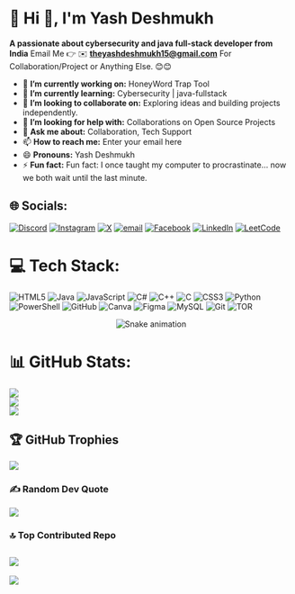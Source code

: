 # 💫 Hi 👋, I'm Yash Deshmukh
**A passionate about cybersecurity and java full-stack developer from India**
Email Me 👉 ✉️ **theyashdeshmukh15@gmail.com** For Collaboration/Project or Anything Else. 😊😊

- 🔭 **I’m currently working on:** HoneyWord Trap Tool
- 🌱 **I’m currently learning:** Cybersecurity | java-fullstack
- 👯 **I’m looking to collaborate on:** Exploring ideas and building projects independently.
- 🤔 **I’m looking for help with:** Collaborations on Open Source Projects
- 💬 **Ask me about:** Collaboration, Tech Support
- 📫 **How to reach me:** Enter your email here
- 😄 **Pronouns:** Yash Deshmukh
- ⚡ **Fun fact:** Fun fact: I once taught my computer to procrastinate… now we both wait until the last minute.

## 🌐 Socials:

[![Discord](https://img.shields.io/badge/Discord-%237289DA.svg?logo=discord&logoColor=white)](https://discord.gg/https://discord.gg/6KesurZx)  [![Instagram](https://img.shields.io/badge/Instagram-%23E4405F.svg?logo=Instagram&logoColor=white)](https://instagram.com/yash_deshmukh_x) [![X](https://img.shields.io/badge/X-black.svg?logo=X&logoColor=white)](https://x.com/@YASHDESHMUKH158) [![email](https://img.shields.io/badge/Email-D14836?logo=gmail&logoColor=white)](mailto:theyashdeshmukh15@gmail.com) [![Facebook](https://img.shields.io/badge/Facebook-%231877F2.svg?logo=Facebook&logoColor=white)](https://www.facebook.com/share/19NG365NDd/) [![LinkedIn](https://img.shields.io/badge/-LinkedIn-0077B5?style=flat-square&logo=linkedin&logoColor=white)](https://linkedin.com/in/yash-deshmukh-b9447b386) [![LeetCode](https://leetcode-badge-sage.vercel.app/badge/yash_dalvee?theme=dark)](https://leetcode.com/yash_dalvee/)

# 💻 Tech Stack:

![HTML5](https://img.shields.io/badge/html5-%23E34F26.svg?style=for-the-badge&logo=html5&logoColor=white) ![Java](https://img.shields.io/badge/java-%23ED8B00.svg?style=for-the-badge&logo=openjdk&logoColor=white) ![JavaScript](https://img.shields.io/badge/javascript-%23323330.svg?style=for-the-badge&logo=javascript&logoColor=%23F7DF1E) ![C#](https://img.shields.io/badge/c%23-%23239120.svg?style=for-the-badge&logo=csharp&logoColor=white) ![C++](https://img.shields.io/badge/c++-%2300599C.svg?style=for-the-badge&logo=c%2B%2B&logoColor=white) ![C](https://img.shields.io/badge/c-%2300599C.svg?style=for-the-badge&logo=c&logoColor=white) ![CSS3](https://img.shields.io/badge/css3-%231572B6.svg?style=for-the-badge&logo=css3&logoColor=white) ![Python](https://img.shields.io/badge/python-3670A0?style=for-the-badge&logo=python&logoColor=ffdd54) ![PowerShell](https://img.shields.io/badge/PowerShell-%235391FE.svg?style=for-the-badge&logo=powershell&logoColor=white) ![GitHub](https://img.shields.io/badge/github-%23121011.svg?style=for-the-badge&logo=github&logoColor=white) ![Canva](https://img.shields.io/badge/Canva-%2300C4CC.svg?style=for-the-badge&logo=Canva&logoColor=white) ![Figma](https://img.shields.io/badge/figma-%23F24E1E.svg?style=for-the-badge&logo=figma&logoColor=white) ![MySQL](https://img.shields.io/badge/mysql-4479A1.svg?style=for-the-badge&logo=mysql&logoColor=white) ![Git](https://img.shields.io/badge/git-%23F05033.svg?style=for-the-badge&logo=git&logoColor=white) ![TOR](https://img.shields.io/badge/tor-%237E4798.svg?style=for-the-badge&logo=tor-project&logoColor=white)
<!-- Snake Game Repo View -->

<div align="center">
  <img src="https://profile-readme-generator.com/assets/snake.svg" alt="Snake animation" />
</div>

# 📊 GitHub Stats:

![](https://github-readme-stats.vercel.app/api?username=Yash-Deshmukh-coder&theme=dark&hide_border=false&include_all_commits=true&count_private=false)<br/>
![](https://nirzak-streak-stats.vercel.app/?user=Yash-Deshmukh-coder&theme=dark&hide_border=false)<br/>
![](https://github-readme-stats.vercel.app/api/top-langs/?username=Yash-Deshmukh-coder&theme=dark&hide_border=false&include_all_commits=true&count_private=false&layout=compact)
## 🏆 GitHub Trophies
![](https://github-profile-trophy.vercel.app/?username=Yash-Deshmukh-coder&theme=radical&no-frame=false&no-bg=true&margin-w=4)
### ✍️ Random Dev Quote
![](https://quotes-github-readme.vercel.app/api?type=horizontal&theme=radical)
### 🔝 Top Contributed Repo
![](https://github-contributor-stats.vercel.app/api?username=Yash-Deshmukh-coder&limit=5&theme=dark&combine_all_yearly_contributions=true)
---
[![](https://visitcount.itsvg.in/api?id=Yash-Deshmukh-coder&icon=0&color=0)](https://visitcount.itsvg.in)

<!-- Proudly created with GPRM ( https://gprm.itsvg.in ) -->
